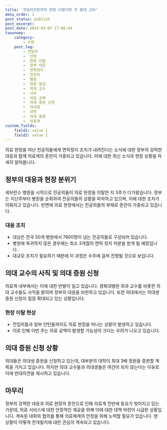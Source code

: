 ```yaml
---
title: '전임의인턴까지 현장 이탈이번 주 중대 고비'
menu_order: 1
post_status: publish
post_excerpt: 
post_date: 2024-03-07 17:06:44
taxonomy:
    category:
        - 사회
    post_tag:
        - 전임의
        -  인턴
        -  현장 이탈
        -  정부 대응
        -  면허정지
        -  전공의
        -  병원
        -  현장 점검
        -  의대 교수
        -  사직
        -  의료 공백
        -  의대 증원 신청
        -  의대생
        -  대학
        -  의대 증원
        -  의료계
custom_fields:
    field1: value 1
    field2: value 2
---
```


의료 현장을 떠난 전공의들에게 면허정지 조치가 내려진다는 소식에 대한 정부의 강력한 대응과 함께 의료계의 혼란이 가중되고 있습니다. 이에 대한 최신 소식과 현장 상황을 자세히 알아봅니다.
## 정부의 대응과 현장 분위기
세브란스 병원을 시작으로 전공의들이 의료 현장을 이탈한 지 3주가 다가왔습니다. 정부는 지난주부터 병원을 순회하여 전공의들의 상황을 파악하고 있으며, 이에 대한 조치가 이뤄지고 있습니다. 반면에 의료 현장에서는 전공의들의 부재로 혼란이 가중되고 있습니다.
### 대응 조치
- 대상은 전국 50개 병원에서 7800명이 넘는 전공의들로 구성되어 있습니다.
- 병원에 복귀하지 않은 경우에는 최소 3개월의 면허 정지 처분을 받게 될 예정입니다.
- 대규모 조치가 필요하기 때문에 이 과정은 수주에 걸쳐 진행될 것으로 보입니다.
## 의대 교수의 사직 및 의대 증원 신청
의료계 내부에서는 이에 대한 반발이 일고 있습니다. 경북대병원 외과 교수를 비롯한 의대 교수들도 사직을 밝히며 정부의 대응을 비판하고 있습니다. 또한 의대에서는 의대생 증원 신청이 점점 확대되고 있는 상황입니다.
### 현장 이탈 현상
- 전임의들과 일부 인턴들까지도 의료 현장을 떠나는 상황이 발생하고 있습니다.
- 이로 인해 이번 주는 의료 공백이 발생할 가능성이 크다는 우려가 나오고 있습니다.
## 의대 증원 신청 상황
의대들은 의대생 증원을 신청하고 있는데, 대부분의 대학이 최대 3배 정원을 증원할 계획을 가지고 있습니다. 하지만 의대 교수들과 의대생들은 여건이 되지 않는다는 이유로 이에 반대의견을 제시하고 있습니다.
## 마무리
정부의 강력한 대응과 의료 현장의 혼란으로 인해 의료계 전반에 동요가 빚어지고 있는 가운데, 의료 서비스에 대한 안정적인 제공을 위해 이에 대한 대책 마련이 시급한 상황입니다. 계속된 대화와 협의를 통해 의료체계의 안정을 위해 노력할 필요가 있습니다. 현 상황이 어떻게 전개될지에 대한 관심이 계속되고 있습니다.
